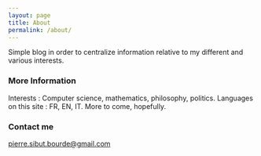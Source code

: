 ```yaml
---
layout: page
title: About
permalink: /about/
---
```


Simple blog in order to centralize information relative to my different and various interests.

### More Information

Interests : Computer science, mathematics, philosophy, politics.
Languages on this site : FR, EN, IT. More to come, hopefully.

### Contact me

[pierre.sibut.bourde@gmail.com](mailto:pierre.sibut.bourde@gmail.com)
